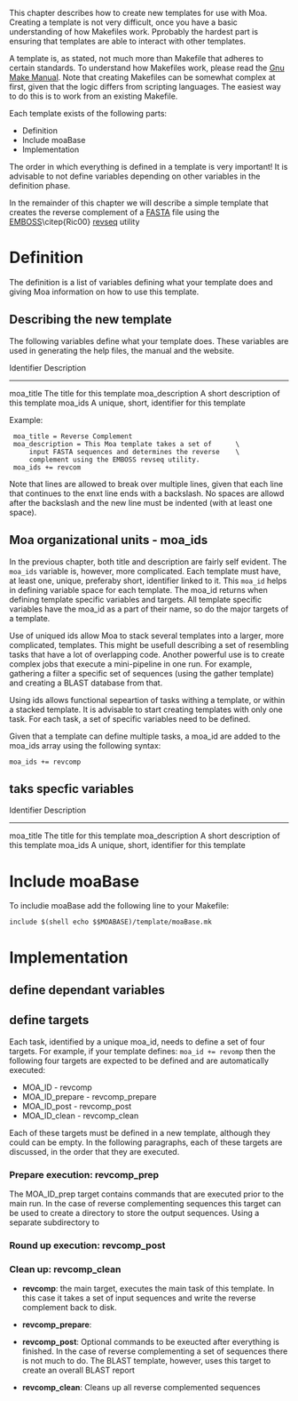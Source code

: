 This chapter describes how to create new templates for use with
Moa. Creating a template is not very difficult, once you have a basic
understanding of how Makefiles work. Pprobably the hardest part is
ensuring that templates are able to interact with other templates.

A template is, as stated, not much more than Makefile that adheres to
certain standards. To understand how Makefiles work, please read the
[Gnu Make
Manual](http://www.gnu.org/software/make/manual/make.html). Note that
creating Makefiles can be somewhat complex at first, given that the
logic differs from scripting languages. The easiest way to do this is
to work from an existing Makefile.

Each template exists of the following parts:

* Definition 
* Include moaBase
* Implementation

The order in which everything is defined in a template is very
important! It is advisable to not define variables depending on other
variables in the definition phase. 

In the remainder of this chapter we will describe a simple template
that creates the reverse complement of a
[FASTA](http://en.wikipedia.org/wiki/FASTA_format) file using the
[EMBOSS](http://emboss.sourceforge.net/)\citep{Ric00}
[revseq](http://emboss.sourceforge.net/apps/release/6.1/emboss/apps/revseq.html)
utility

# Definition

The definition is a list of variables defining what your template does
and giving Moa information on how to use this template.

## Describing the new template

The following variables define what your template does. These
variables are used in generating the help files, the manual and the
website.

Identifier           Description
-----------------    ---------------------------------------------------
moa_title            The title for this template
moa_description      A short description of this template
moa_ids              A unique, short, identifier for this template

Example:

     moa_title = Reverse Complement
     moa_description = This Moa template takes a set of      \
         input FASTA sequences and determines the reverse    \
         complement using the EMBOSS revseq utility.
     moa_ids += revcom

Note that lines are allowed to break over multiple lines, given that
each line that continues to the enxt line ends with a backslash. No
spaces are allowd after the backslash and the new line must be
indented (with at least one space).

## Moa organizational units - moa_ids

In the previous chapter, both title and description are fairly self
evident. The `moa_ids` variable is, however, more complicated. Each
template must have, at least one, unique, preferaby short, identifier
linked to it. This `moa_id` helps in defining variable space for each
template. The moa_id returns when defining template specific variables
and targets. All template specific variables have the moa\_id as a
part of their name, so do the major targets of a template.

Use of uniqued ids allow Moa to stack several templates into a larger,
more complicated, templates. This might be usefull describing a set of
resembling tasks that have a lot of overlapping code. Another powerful
use is to create complex jobs that execute a mini-pipeline in one
run. For example, gathering a filter a specific set of sequences
(using the gather template) and creating a BLAST database from that.

Using ids allows functional sepeartion of tasks withing a template, or
within a stacked template. It is advisable to start creating templates
with only one task. For each task, a set of specific variables need to
be defined.

Given that a template can define multiple tasks, a moa\_id are added
to the moa\_ids array using the following syntax:

    moa_ids += revcomp

## taks specfic variables


Identifier           Description
-----------------    ---------------------------------------------------
moa_title            The title for this template
moa_description      A short description of this template
moa_ids              A unique, short, identifier for this template


# Include moaBase

To includie moaBase add the following line to your Makefile:

    include $(shell echo $$MOABASE)/template/moaBase.mk

# Implementation

## define dependant variables

## define targets

Each task, identified by a unique moa\_id, needs to define a set of
four targets. For example, if your template defines: `moa_id +=
revomp` then the following four targets are expected to be defined and
are automatically executed:

* MOA\_ID - revcomp
* MOA\_ID\_prepare - revcomp_prepare
* MOA\_ID\_post - revcomp_post
* MOA\_ID\_clean - revcomp_clean

Each of these targets must be defined in a new template, although they
could can be empty. In the following paragraphs, each of these targets
are discussed, in the order that they are executed.

### Prepare execution: revcomp_prep

The MOA\_ID\_prep target contains commands that are executed prior to
the main run. In the case of reverse complementing sequences this
target can be used to create a directory to store the output
sequences. Using a separate subdirectory to 

### Round up execution: revcomp_post

### Clean up: revcomp_clean



* **revcomp**: the main target, executes the main task of this
    template. In this case it takes a set of input sequences and write
    the reverse complement back to disk.

* **revcomp_prepare**: 

* **revcomp_post**: Optional commands to be exeucted after everything
    is finished. In the case of reverse complementing a set of
    sequences there is not much to do. The BLAST template, however,
    uses this target to create an overall BLAST report

* **revcomp_clean**: Cleans up all reverse complemented sequences

 

